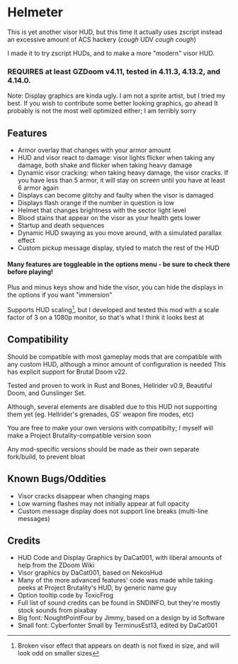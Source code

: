 # Helmeter
This is yet another visor HUD, but this time it actually uses zscript instead an excessive amount of ACS hackery (*cough* UDV *cough cough*)

I made it to try zscript HUDs, and to make a more "modern" visor HUD.

### REQUIRES at least GZDoom v4.11, tested in 4.11.3, 4.13.2, and 4.14.0.

Note: Display graphics are kinda ugly. I am not a sprite artist, but I tried my best. 
	If you wish to contribute some better looking graphics, go ahead
It probably is not the most well optimized either; I am terribly sorry

## Features
+ Armor overlay that changes with your armor amount
+ HUD and visor react to damage: visor lights flicker when taking any damage, both shake and flicker when taking heavy damage
+ Dynamic visor cracking: when taking heavy damage, the visor cracks. If you have less than 5 armor, it will stay on screen until you have at least 6 armor again
+ Displays can become glitchy and faulty when the visor is damaged
+ Displays flash orange if the number in question is low	
+ Helmet that changes brightness with the sector light level
+ Blood stains that appear on the visor as your health gets lower
+ Startup and death sequences
+ Dynamic HUD swaying as you move around, with a simulated parallax effect
+ Custom pickup message display, styled to match the rest of the HUD

#### Many features are toggleable in the options menu - be sure to check there before playing!

Plus and minus keys show and hide the visor, you can hide the displays in the options if you want "immersion"

Supports HUD scaling[^exception], but I developed and tested this mod with a scale factor of 3 on a 1080p monitor, so that's what I think it looks best at
	
## Compatibility
Should be compatible with most gameplay mods that are compatible with any custom HUD, although a minor amount of configuration is needed
This has explicit support for Brutal Doom v22.

Tested and proven to work in Rust and Bones, Hellrider v0.9, Beautiful Doom, and Gunslinger Set.

Although, several elements are disabled due to this HUD not supporting them yet (eg. Hellrider's grenades, GS' weapon fire modes, etc)

You are free to make your own versions with compatibilty; I myself will make a Project Brutality-compatible version soon

Any mod-specific versions should be made as their own separate fork/build, to prevent bloat
	
## Known Bugs/Oddities
+ Visor cracks disappear when changing maps
+ Low warning flashes may not initially appear at full opacity
+ Custom message display does not support line breaks (multi-line messages)

## Credits
+ HUD Code and Display Graphics by DaCat001, with liberal amounts of help from the ZDoom Wiki
+ Visor graphics by DaCat001, based on NekosHud
+ Many of the more advanced features' code was made while taking peeks at Project Brutality's HUD, by generic name guy
+ Option tooltip code by ToxicFrog
+ Full list of sound credits can be found in SNDINFO, but they're mostly stock sounds from pixabay
+ Big font: NoughtPointFour by Jimmy, based on a design by id Software
+ Small font: Cyberfonter Small by TerminusEst13, edited by DaCat001

[^exception]:Broken visor effect that appears on death is not fixed in size, and will look odd on smaller sizes
